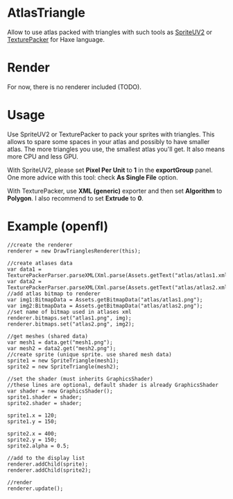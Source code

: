 # AtlasTriangle
Allow to use atlas packed with triangles with such tools as [SpriteUV2](https://www.spriteuv.com) or [TexturePacker](https://www.codeandweb.com/texturepacker/) for Haxe language.

# Render
For now, there is no renderer included (TODO).

# Usage
Use SpriteUV2 or TexturePacker to pack your sprites with triangles. This allows to spare some spaces in your atlas and possibly to have smaller atlas.
The more triangles you use, the smallest atlas you'll get. It also means more CPU and less GPU.

With SpriteUV2, please set **Pixel Per Unit** to **1** in the **exportGroup** panel. One more advice with this tool: check **As Single File** option.

With TexturePacker, use **XML (generic)** exporter and then set **Algorithm** to **Polygon**. I also recommend to set **Extrude** to **0**.

# Example (openfl)
	
	//create the renderer
	renderer = new DrawTrianglesRenderer(this);
	
	//create atlases data
    var data1 = TexturePackerParser.parseXML(Xml.parse(Assets.getText("atlas/atlas1.xml")));
	var data2 = TexturePackerParser.parseXML(Xml.parse(Assets.getText("atlas/atlas2.xml")));
	//add atlas bitmap to renderer
	var img1:BitmapData = Assets.getBitmapData("atlas/atlas1.png");
	var img2:BitmapData = Assets.getBitmapData("atlas/atlas2.png");
	//set name of bitmap used in atlases xml
	renderer.bitmaps.set("atlas1.png", img);
	renderer.bitmaps.set("atlas2.png", img2);
	
	//get meshes (shared data)
	var mesh1 = data.get("mesh1.png");
	var mesh2 = data2.get("mesh2.png");
	//create sprite (unique sprite. use shared mesh data)
	sprite1 = new SpriteTriangle(mesh1);
	sprite2 = new SpriteTriangle(mesh2);
	
	//set the shader (must inherits GraphicsShader)
	//these lines are optional, default shader is already GraphicsShader
	var shader = new GraphicsShader();
	sprite1.shader = shader;
	sprite2.shader = shader;
	
	sprite1.x = 120;
	sprite1.y = 150;
	
	sprite2.x = 400;
	sprite2.y = 150;
	sprite2.alpha = 0.5;
	
	//add to the display list
	renderer.addChild(sprite);
	renderer.addChild(sprite2);
	
	//render
	renderer.update();
